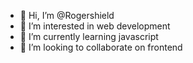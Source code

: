 - 👋 Hi, I’m @Rogershield
- 👀 I’m interested in web development
- 🌱 I’m currently learning javascript
- 💞️ I’m looking to collaborate on frontend
